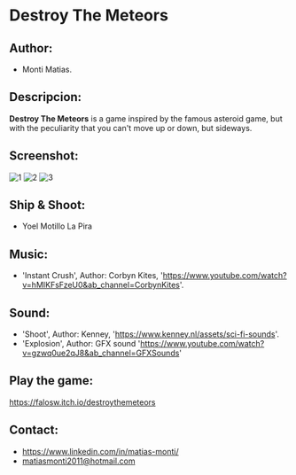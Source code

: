 # Destroy The Meteors

## Author:
- Monti Matias.

## Descripcion:
**Destroy The Meteors** is a game inspired by the famous asteroid game, but with the peculiarity that you can't move up or down, but sideways.

## Screenshot:

![1](../Screens/Screen1.png)
![2](../Screens/Screen2.png)
![3](../Screens/Screen3.png)

## Ship & Shoot:
- Yoel Motillo La Pira

## Music: 
- 'Instant Crush', Author: Corbyn Kites, 'https://www.youtube.com/watch?v=hMIKFsFzeU0&ab_channel=CorbynKites'.

## Sound:
- 'Shoot', Author: Kenney, 'https://www.kenney.nl/assets/sci-fi-sounds'.
- 'Explosion', Author: GFX sound 'https://www.youtube.com/watch?v=gzwq0ue2qJ8&ab_channel=GFXSounds'

## Play the game:
https://falosw.itch.io/destroythemeteors

## Contact: 
- https://www.linkedin.com/in/matias-monti/
- matiasmonti2011@hotmail.com